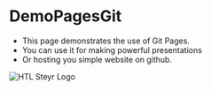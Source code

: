 # DemoPagesGit
<ul>
  <li>This page demonstrates the use of Git Pages. </li>
  <li>You can use it for making powerful presentations </li>
  <li>Or hosting you simple website on github.</li>
</ul>

![HTL Steyr Logo](https://www.htl-steyr.ac.at/images/htl/htl-logo-ws-transparent-100.png)

